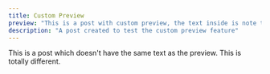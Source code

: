 ```yaml
---
title: Custom Preview
preview: "This is a post with custom preview, the text inside is note the same as this preview"
description: "A post created to test the custom preview feature"
---
```


This is a post which doesn't have the same text as the preview. This is totally different.
